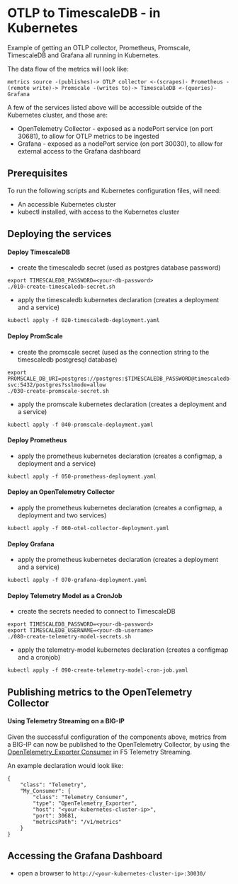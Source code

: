 # OTLP to TimescaleDB - in Kubernetes
Example of getting an OTLP collector, Prometheus, Promscale, TimescaleDB and Grafana all running in Kubernetes.

The data flow of the metrics will look like:
```
metrics source -(publishes)-> OTLP collector <-(scrapes)- Prometheus -(remote write)-> Promscale -(writes to)-> TimescaleDB <-(queries)- Grafana
```

A few of the services listed above will be accessible outside of the Kubernetes cluster, and those are:
* OpenTelemetry Collector - exposed as a nodePort service (on port 30681), to allow for OTLP metrics to be ingested
* Grafana - exposed as a nodePort service (on port 30030), to allow for external access to the Grafana dashboard

## Prerequisites
To run the following scripts and Kubernetes configuration files, will need:
* An accessible Kubernetes cluster
* kubectl installed, with access to the Kubernetes cluster

## Deploying the services
#### Deploy TimescaleDB
- create the timescaledb secret (used as postgres database password)
```
export TIMESCALEDB_PASSWORD=<your-db-password>
./010-create-timescaledb-secret.sh
```
- apply the timescaledb kubernetes declaration (creates a deployment and a service)
```
kubectl apply -f 020-timescaledb-deployment.yaml
```

#### Deploy PromScale
- create the promscale secret (used as the connection string to the timescaledb postgresql database)
```
export PROMSCALE_DB_URI=postgres://postgres:$TIMESCALEDB_PASSWORD@timescaledb-svc:5432/postgres?sslmode=allow
./030-create-promscale-secret.sh
```
- apply the promscale kubernetes declaration (creates a deployment and a service)
```
kubectl apply -f 040-promscale-deployment.yaml
```

#### Deploy Prometheus
- apply the prometheus kubernetes declaration (creates a configmap, a deployment and a service)
```
kubectl apply -f 050-prometheus-deployment.yaml
```

#### Deploy an OpenTelemetry Collector
- apply the prometheus kubernetes declaration (creates a configmap, a deployment and two services)
```
kubectl apply -f 060-otel-collector-deployment.yaml
```

#### Deploy Grafana
- apply the prometheus kubernetes declaration (creates a deployment and a service)
```
kubectl apply -f 070-grafana-deployment.yaml
```

#### Deploy Telemetry Model as a CronJob
- create the secrets needed to connect to TimescaleDB
```
export TIMESCALEDB_PASSWORD=<your-db-password>
export TIMESCALEDB_USERNAME=<your-db-username>
./080-create-telemetry-model-secrets.sh
```
- apply the telemetry-model kubernetes declaration (creates a configmap and a cronjob)
```
kubectl apply -f 090-create-telemetry-model-cron-job.yaml
```

## Publishing metrics to the OpenTelemetry Collector
#### Using Telemetry Streaming on a BIG-IP
Given the successful configuration of the components above, metrics from a BIG-IP can now be published to the OpenTelemetry Collector, by using the [OpenTelemetry_Exporter Consumer](https://clouddocs.f5.com/products/extensions/f5-telemetry-streaming/latest/setting-up-consumer.html#opentelemetry-exporter-experimental) in F5 Telemetry Streaming.

An example declaration would look like:
```
{
    "class": "Telemetry",
    "My_Consumer": {
        "class": "Telemetry_Consumer",
        "type": "OpenTelemetry_Exporter",
        "host": "<your-kubernetes-cluster-ip>",
        "port": 30681,
        "metricsPath": "/v1/metrics"
    }
}
```

## Accessing the Grafana Dashboard
- open a browser to `http://<your-kubernetes-cluster-ip>:30030/`